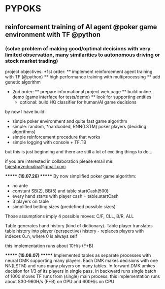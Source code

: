 # PYPOKS
## reinforcement training of AI agent @poker game environment with TF @python
### (solve problem of making good/optimal decisions with very limited observation, many similarities to autonomous driving or stock market trading)

project objectives:
*1st order:
** implement reinforcement agent training with TF (@python)
** high performance training with multiprocessing
** add genetic algorithm
* 2nd order:
** prepare informational project web page
** build online demo (game interface for tests/demo)
** look for supporting entities
    - optional: build HQ classifier for human/AI game decisions

by now I have build:
* simple poker environment and quite fast game algorithm
* simple: random, *hardcoded, RNN(LSTM) poker players (deciding algorithms)
* simple reinforcement procedure that works
* simple logging with console + TF.TB

but this is just beginning and there are still a lot of exciting things to do...

if you are interested in collaboration please email me: tojestprzedmalpa@gmail.com




**\*\*\*\*\* (19.07.26) \*\*\*\*\***
By now simplified poker game algorithm:
* no ante
* constant SB(2), BB(5) and table startCash(500)
* every hand starts with player cash = table.startCash
* 3 players on table
* simplified betting sizes (predefined possible sizes)

Those assumptions imply 4 possible moves: C/F, CLL, B/R, ALL

Table generates hand history (kind of dictionary).
Table player translates table history into player (perspective) history - replaces players with indexes 0..n, where 0 is always self

this implementation runs about 10H/s (F+B)


**\*\*\*\*\* (19.08.07) \*\*\*\*\***
Implemented tables as separate processes with neural DMK supporting many players.
Each DMK makes decisions with one NN(LSTM) and runs many players on many tables.
In forward DMK amkes decision for 1/3 of its players in single pass. In backward runs single batch of 1000 moves
TF runs from (single) main process.
this implementation runs about 830-960H/s (F+B) on GPU and 600H/s on CPU